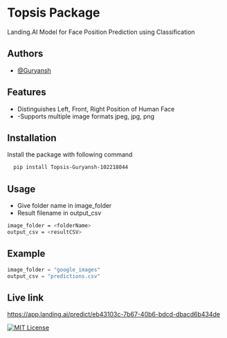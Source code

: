 
# Topsis Package

Landing.AI Model for Face Position Prediction using Classification

## Authors

- [@Guryansh](https://www.github.com/Guryansh)


## Features

- Distinguishes Left, Front, Right Position of Human Face
- -Supports multiple image formats jpeg, jpg, png


## Installation

Install the package with following command

```bash
  pip install Topsis-Guryansh-102218044
```
    
## Usage
- Give folder name in image_folder
- Result filename in output_csv
```bash
image_folder = <folderName>
output_csv = <resultCSV>
```

## Example
```python
image_folder = "google_images"
output_csv = "predictions.csv"
```

## Live link
https://app.landing.ai/predict/eb43103c-7b67-40b6-bdcd-dbacd6b434de



[![MIT License](https://img.shields.io/badge/License-MIT-green.svg)](https://choosealicense.com/licenses/mit/)


